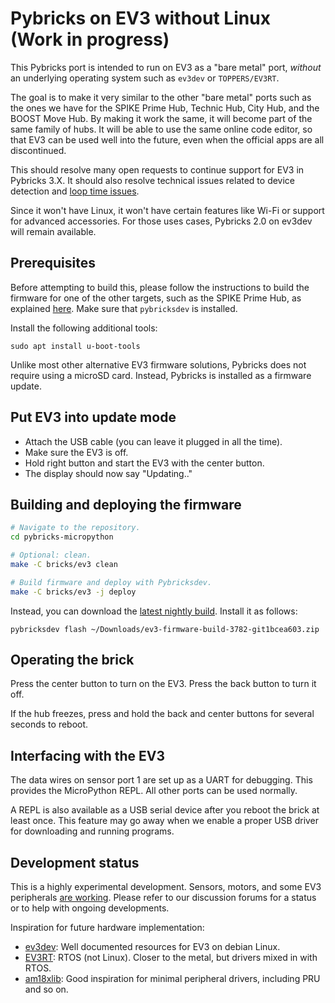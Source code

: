 # Pybricks on EV3 without Linux (Work in progress)

This Pybricks port is intended to run on EV3 as a "bare metal" port, _without_
an underlying operating system such as `ev3dev` or `TOPPERS/EV3RT`.

The goal is to make it very similar to the other "bare metal" ports such as the
ones we have for the SPIKE Prime Hub, Technic Hub, City Hub, and the BOOST Move
Hub. By making it work the same, it will become part of the same family of
hubs. It will be able to use the same online code editor, so that EV3 can be
used well into the future, even when the official apps are all discontinued.

This should resolve many open requests to continue support for EV3 in Pybricks
3.X. It should also resolve technical issues related to device detection and
[loop time issues](https://github.com/pybricks/support/issues/1035).

Since it won't have Linux, it won't have certain features like Wi-Fi or support
for advanced accessories. For those uses cases, Pybricks 2.0 on ev3dev will
remain available.

## Prerequisites

Before attempting to build this, please follow the instructions to build the
firmware for one of the other targets, such as the SPIKE Prime Hub, as
explained [here](../../CONTRIBUTING.md). Make sure that `pybricksdev` is
installed.

Install the following additional tools:

```
sudo apt install u-boot-tools
```

Unlike most other alternative EV3 firmware solutions, Pybricks does not require
using a microSD card. Instead, Pybricks is installed as a firmware update.


## Put EV3 into update mode

- Attach the USB cable (you can leave it plugged in all the time).
- Make sure the EV3 is off.
- Hold right button and start the EV3 with the center button.
- The display should now say "Updating.."

## Building and deploying the firmware

```bash
# Navigate to the repository.
cd pybricks-micropython

# Optional: clean.
make -C bricks/ev3 clean

# Build firmware and deploy with Pybricksdev.
make -C bricks/ev3 -j deploy
```

Instead, you can download the [latest nightly build](https://nightly.link/pybricks/pybricks-micropython/workflows/build/master). Install it as follows:

```
pybricksdev flash ~/Downloads/ev3-firmware-build-3782-git1bcea603.zip
```

## Operating the brick

Press the center button to turn on the EV3. Press the back button to turn it
off.

If the hub freezes, press and hold the back and center buttons for several seconds to
reboot.

## Interfacing with the EV3

The data wires on sensor port 1 are set up as a UART for debugging. This
provides the MicroPython REPL. All other ports can be used normally.

A REPL is also available as a USB serial device
after you reboot the brick at least once. This feature may go away when we enable a proper USB driver for downloading and running programs.

## Development status

This is a highly experimental development. Sensors, motors, and some EV3 peripherals [are working](https://www.youtube.com/watch?v=9Iu6YpFLwKo). Please refer to our discussion forums for a status or to help with ongoing developments.

Inspiration for future hardware implementation:
- [ev3dev](https://www.ev3dev.org/docs/kernel-hackers-notebook/ev3dev-linux-kernel/): Well documented resources for EV3 on debian Linux.
- [EV3RT](https://github.com/pybricks/ev3rt-lib): RTOS (not Linux). Closer to the metal, but drivers mixed in with RTOS.
- [am18xlib](https://github.com/pybricks/am18x-lib-ev3): Good inspiration for minimal peripheral drivers, including PRU and so on.
